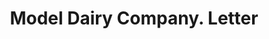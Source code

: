 ---
doi: 10.7916/D8B57WR4
date_other: '1921'
date_other_textual: '1921'
form: correspondence
genre:
- Letters (correspondence)
name:
- Model Dairy Company
object_in_context_url: https://biggert.cul.columbia.edu/items/view/ave_biggert_00048
subject_hierarchical_geographic:
- Pueblo, Colorado, United States
subject_name:
- Model Dairy Company
title: Model Dairy Company. Letter
sort_title: Model Dairy Company. Letter
call_number: ave_biggert_00048
coordinates:
- 38.26694444444444,-104.62027777777777
pid: ave_biggert_00048
identifiers: ave_biggert_00048
thumbnail: https://derivativo-3.library.columbia.edu/iiif/2/ldpd:342735/full/!256,256/0/native.jpg
permalink: "/biggert/ave_biggert_00048/"
layout: iiif-image-page
---